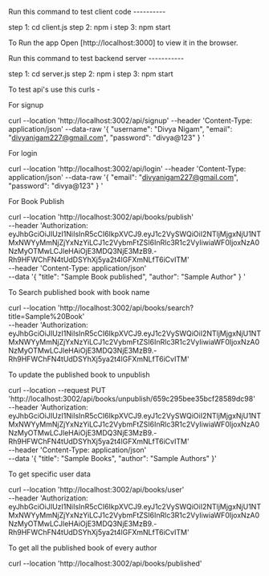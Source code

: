 Run this command to test client code ----------

step 1: cd client.js step 2: npm i step 3: npm start

To Run the app Open [http://localhost:3000] to view it in the browser.

Run this command to test backend server -----------

step 1: cd server.js step 2: npm i step 3: npm start

To test api's use this curls -

For signup

curl --location 'http://localhost:3002/api/signup'
--header 'Content-Type: application/json'
--data-raw '{ "username": "Divya Nigam", "email": "divyanigam227@gmail.com", "password": "divya@123" } '

For login

curl --location 'http://localhost:3002/api/login'
--header 'Content-Type: application/json'
--data-raw '{ "email": "divyanigam227@gmail.com", "password": "divya@123" } '


For Book Publish

curl --location 'http://localhost:3002/api/books/publish' \
--header 'Authorization: eyJhbGciOiJIUzI1NiIsInR5cCI6IkpXVCJ9.eyJ1c2VySWQiOiI2NTljMjgxNjU1NTMxNWYyMmNjZjYxNzYiLCJ1c2VybmFtZSI6InRlc3R1c2VyIiwiaWF0IjoxNzA0NzMyOTMwLCJleHAiOjE3MDQ3NjE3MzB9.-Rh9HFWChFN4tUdDSYhXj5ya2t4lGFXmNLfT6iCvITM' \
--header 'Content-Type: application/json' \
--data '{
  "title": "Sample Book published",
  "author": "Sample Author"
}
'

To Search published book with book name

curl --location 'http://localhost:3002/api/books/search?title=Sample%20Book' \
--header 'Authorization: eyJhbGciOiJIUzI1NiIsInR5cCI6IkpXVCJ9.eyJ1c2VySWQiOiI2NTljMjgxNjU1NTMxNWYyMmNjZjYxNzYiLCJ1c2VybmFtZSI6InRlc3R1c2VyIiwiaWF0IjoxNzA0NzMyOTMwLCJleHAiOjE3MDQ3NjE3MzB9.-Rh9HFWChFN4tUdDSYhXj5ya2t4lGFXmNLfT6iCvITM'


To update the published book to unpublish

curl --location --request PUT 'http://localhost:3002/api/books/unpublish/659c295bee35bcf28589dc98' \
--header 'Authorization: eyJhbGciOiJIUzI1NiIsInR5cCI6IkpXVCJ9.eyJ1c2VySWQiOiI2NTljMjgxNjU1NTMxNWYyMmNjZjYxNzYiLCJ1c2VybmFtZSI6InRlc3R1c2VyIiwiaWF0IjoxNzA0NzMyOTMwLCJleHAiOjE3MDQ3NjE3MzB9.-Rh9HFWChFN4tUdDSYhXj5ya2t4lGFXmNLfT6iCvITM' \
--header 'Content-Type: application/json' \
--data '{
     "title": "Sample Books",
     "author": "Sample Authors"
}'


To get specific user data 

curl --location 'http://localhost:3002/api/books/user' \
--header 'Authorization: eyJhbGciOiJIUzI1NiIsInR5cCI6IkpXVCJ9.eyJ1c2VySWQiOiI2NTljMjgxNjU1NTMxNWYyMmNjZjYxNzYiLCJ1c2VybmFtZSI6InRlc3R1c2VyIiwiaWF0IjoxNzA0NzMyOTMwLCJleHAiOjE3MDQ3NjE3MzB9.-Rh9HFWChFN4tUdDSYhXj5ya2t4lGFXmNLfT6iCvITM'


To get all the published book of every author

curl --location 'http://localhost:3002/api/books/published'
